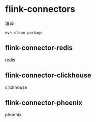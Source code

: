 # flink-connectors

编译

```
mvn clean package
```

## flink-connector-redis

redis


## flink-connector-clickhouse

clickhouse


## flink-connector-phoenix

phoenix